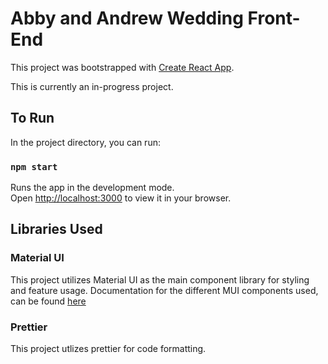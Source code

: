 # Abby and Andrew Wedding Front-End 

This project was bootstrapped with [Create React App](https://github.com/facebook/create-react-app).

This is currently an in-progress project.

## To Run 

In the project directory, you can run:

### `npm start`

Runs the app in the development mode.\
Open [http://localhost:3000](http://localhost:3000) to view it in your browser.

## Libraries Used

### Material UI
This project utilizes Material UI as the main component library for styling and feature usage. Documentation for the different MUI components used, can be found [here](https://mui.com/material-ui/)

### Prettier
This project utlizes prettier for code formatting. 
